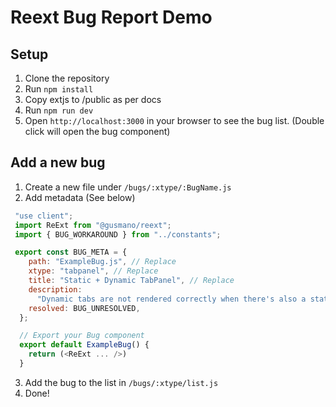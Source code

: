 # Reext Bug Report Demo

## Setup

1. Clone the repository
2. Run `npm install`
3. Copy extjs to /public as per docs
4. Run `npm run dev`
5. Open `http://localhost:3000` in your browser to see the bug list. (Double click will open the bug component)

## Add a new bug

1. Create a new file under `/bugs/:xtype/:BugName.js`
2. Add metadata (See below)
```javascript
 "use client";
 import ReExt from "@gusmano/reext"; 
 import { BUG_WORKAROUND } from "../constants";

 export const BUG_META = {
    path: "ExampleBug.js", // Replace
    xtype: "tabpanel", // Replace
    title: "Static + Dynamic TabPanel", // Replace
    description:
      "Dynamic tabs are not rendered correctly when there's also a static Tab.", // Replace
    resolved: BUG_UNRESOLVED,
  };

  // Export your Bug component
  export default ExampleBug() {
    return (<ReExt ... />)
  }
```
3. Add the bug to the list in `/bugs/:xtype/list.js`
4. Done!
